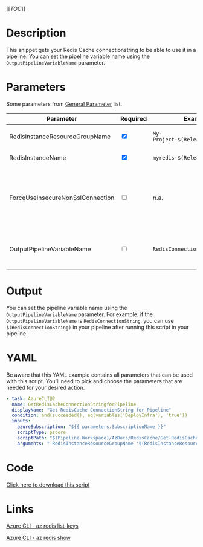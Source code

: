 [[_TOC_]]

# Description

This snippet gets your Redis Cache connectionstring to be able to use it in a pipeline. You can set the pipeline variable name using the `OutputPipelineVariableName` parameter.

# Parameters

Some parameters from [General Parameter](/Azure/Azure-CLI-Snippets) list.

| Parameter                        | Required                        | Example Value                           | Description                                                                                                                                                                                                                                                      |
| -------------------------------- | ------------------------------- | --------------------------------------- | ---------------------------------------------------------------------------------------------------------------------------------------------------------------------------------------------------------------------------------------------------------------- |
| RedisInstanceResourceGroupName   | <input type="checkbox" checked> | `My-Project-$(Release.EnvironmentName)` | The name of the resourcegroup where your RedisCache instance resides in.                                                                                                                                                                                         |
| RedisInstanceName                | <input type="checkbox" checked> | `myredis-$(Release.EnvironmentName)`    | The name of your RedisCache instance.                                                                                                                                                                                                                            |
| ForceUseInsecureNonSslConnection | <input type="checkbox">         | n.a.                                    | By default the SSL connection is used. You can set this bool to `$true` if you want to force using the non-SSL connectionstring. We strongly recommend using the SSL version. You can pass it as a switch without a value (`-ForceUseInsecureNonSslConnection`). |
| OutputPipelineVariableName       | <input type="checkbox">         | `RedisConnectionString`                 | The name of the pipeline variable. This defaults to `RedisConnectionString` and can be used inside the pipeline as `$(RedisConnectionString)`.                                                                                                                   |

# Output

You can set the pipeline variable name using the `OutputPipelineVariableName` parameter. For example: if the `OutputPipelineVariableName` is `RedisConnectionString`, you can use `$(RedisConnectionString)` in your pipeline after running this script in your pipeline.

# YAML

Be aware that this YAML example contains all parameters that can be used with this script. You'll need to pick and choose the parameters that are needed for your desired action.

```yaml
- task: AzureCLI@2
  name: GetRedisCacheConnectionStringforPipeline
  displayName: "Get RedisCache ConnectionString for Pipeline"
  condition: and(succeeded(), eq(variables['DeployInfra'], 'true'))
  inputs:
    azureSubscription: "${{ parameters.SubscriptionName }}"
    scriptType: pscore
    scriptPath: "$(Pipeline.Workspace)/AzDocs/RedisCache/Get-RedisCache-ConnectionString-for-Pipeline.ps1"
    arguments: "-RedisInstanceResourceGroupName '$(RedisInstanceResourceGroupName)' -RedisInstanceName '$(RedisInstanceName)' -ForceUseInsecureNonSslConnection $false -OutputPipelineVariableName '$(OutputPipelineVariableName)'"
```

# Code

[Click here to download this script](../../../../src/RedisCache/Get-RedisCache-ConnectionString-for-Pipeline.ps1)

# Links

[Azure CLI - az redis list-keys](https://docs.microsoft.com/en-us/cli/azure/redis?view=azure-cli-latest#az_redis_list_keys)

[Azure CLI - az redis show](https://docs.microsoft.com/en-us/cli/azure/redis?view=azure-cli-latest#az_redis_show)
